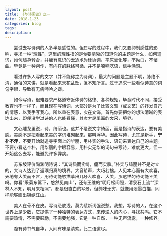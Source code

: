 ```yaml
---
layout: post
title: 《与诗闲谈》之一
date: 2018-1-23
categories: blog
tags: 
description: 
---
```

&ensp;&ensp;&ensp;&ensp;尝试去写诗词的人多半是感性的。但在写的过程中，我们又要抑制感性的影响，寻求一种“理性”，这里的理性指的是你要清晰的知道你的主题是什么，如何遣词，如何起承转合，并能有意识的去追求韵律协调，平仄变化等，不拗口，不诘曲。毕竟是一种创作，有内在的脉络可循，并不是喃喃呓语，信手涂鸦。

&ensp;&ensp;&ensp;&ensp;看过许多人写的文字（并不能称之为诗词），最大的问题是主题不明，脉络不清，通俗的来讲，就是看起来天花乱坠，但不知所言。过于追求一些看似诗意的词句字眼，导致有无病呻吟之嫌。

&ensp;&ensp;&ensp;&ensp;如今写诗，很难要求严格遵守近体诗的格律、各种规矩，毕竟时代不同，接受教育也不一样了，而且现在写诗词，大部分是为了比较文雅（或文艺）的抒发自己的情感，以我手写我心，所以重在表意，次在文饰，首先你要把你的想法清晰的表达出来，即便没学过诗的人也能看懂，其次才是里面的文采，境界。

&ensp;&ensp;&ensp;&ensp;文心雕龙里说，诗，绮丽也。这并不是说文字绮丽，而是指诗的表达，要有美感。美感不是把看起来美的字词堆砌起来，那叫浮华。因此写诗，尤其是新手，**宁朴不浮**，不要开始就追寻字面上的华丽，用朴实的手法、语句来表达自己的主题。不要小看这个朴，用华丽的字眼容易，用朴实无华的词句来写诗，难度更大，但一开始这么去写，能避免许多弊病。

&ensp;&ensp;&ensp;&ensp;苏东坡评价陶渊明诗说：“其诗质而实绮，癯而实腴。”朴实与绮丽并不是对立的，大诗人达到了返璞归真的境界。大音希声，大巧若拙。人见本心而有大欢喜，天地有大美而不言，用诗词能够描摹出几分大欢喜、大美，那这样的诗词能不美吗。你看“采菊东篱下，悠然见南山”，还有王维的“明月松间照，清泉石上流”“深林人不知，明月来相照“，都是很直白的写景，但韵味无穷，就像用淡墨白描，同样能够画出锦绣江山。

&ensp;&ensp;&ensp;&ensp;美人在骨不在皮。写诗忌肤浅，莫为赋新词强说愁。我想，写诗的人，在这个世界上是少数，它提供了一种独特的表达方式，来传递人的内心，寻找共鸣。它不需要热情，不需要鼓励，不需要勉强，它是一种自然，一种无声流露，一种修养。

&ensp;&ensp;&ensp;&ensp;腹有诗书气自华，人间有味是清欢。此二语道尽。